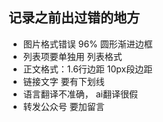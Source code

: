 ## 记录之前出过错的地方

- 图片格式错误 96% 圆形渐进边框
- 列表项要单独用 列表格式
- 正文格式：1.6行边距 10px段边距
- 链接文字 要有下划线
- 语言翻译不准确， ai翻译很假
- 转发公众号 要加留言